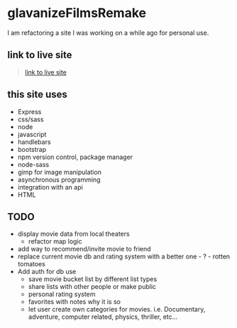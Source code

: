 # glavanizeFilmsRemake
I am refactoring a site I was working on a while ago for personal use.

## link to live site

> [link to live site](https://movie-guide.herokuapp.com/)


## this site uses
  * Express
  * css/sass
  * node
  * javascript
  * handlebars
  * bootstrap
  * npm version control, package manager
  * node-sass
  * gimp for image manipulation
  * asynchronous programming
  * integration with an api
  * HTML

## TODO
  * display movie data from local theaters
    * refactor map logic
  * add way to recommend/invite movie to friend
  * replace current movie db and rating system with a better one - ? - rotten tomatoes
  * Add auth for db use
    * save movie bucket list by different list types
    * share lists with other people or make public
    * personal rating system
    * favorites with notes why it is so
    * let user create own categories for movies. i.e. Documentary, adventure, computer related, physics, thriller, etc...
